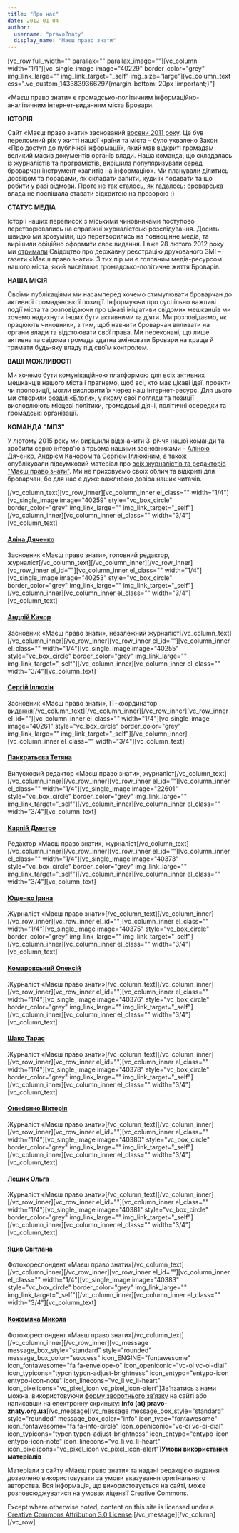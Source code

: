 ```yaml
---
title: "Про нас"
date: 2012-01-04
author: 
  username: "pravoZnaty"
  display_name: "Маєш право знати"
---
```


\[vc\_row full\_width="" parallax="" parallax\_image=""\]\[vc\_column width="1/1"\]\[vc\_single\_image image="40229" border\_color="grey" img\_link\_large="" img\_link\_target="\_self" img\_size="large"\]\[vc\_column\_text css=".vc\_custom\_1433839366297{margin-bottom: 20px !important;}"\]

«Маєш право знати» є громадсько-політичним інформаційно-аналітичним інтернет-виданням міста Бровари.

**ІСТОРІЯ**

Сайт «Маєш право знати» заснований [восени 2011 року](https://mpz.brovary.org/mi-zminyuyemos-shhob-stati-shhe-krashhe/). Це був переломний рік у житті нашої країни та міста – було ухвалено Закон «Про доступ до публічної інформації», який мав відкриті громадам великий масив документів органів влади. Наша команда, що складалась із журналістів та програмістів, вирішила популяризувати серед броварчан інструмент «запитів на інформацію». Ми планували ділитись досвідом та порадами, як складати запити, куди їх подавати та що робити у разі відмови. Проте не так сталось, як гадалось: броварська влада не поспішала ставати відкритою на прозорою :)

**СТАТУС МЕДІА**

Історії наших переписок з міськими чиновниками поступово перетворювались на справжні журналістські розслідування. Досить швидко ми зрозуміли, що перетворились на повноцінне медіа, та вирішили офіційно оформити своє видання. І вже 28 лютого 2012 року ми [отримали](https://mpz.brovary.org/zareyestrovano-gazetu-mayesh-pravo-znati-gotuyetsya-pershiy-nomer-2/) Свідоцтво про державну реєстрацію друкованого ЗМІ – газети «Маєш право знати». З тих пір ми є головним медіа-ресурсом нашого міста, який висвітлює громадсько-політичне життя Броварів.

**НАША МІСІЯ**

Своїми публікаціями ми насамперед хочемо стимулювати броварчан до активної громадянської позиції. Інформуючи про суспільно важливі події міста та розповідаючи про цікаві ініціативи свідомих мешканців ми хочемо надихнути інших бути активними та діяти. Ми розповідаємо, як працюють чиновники, з тим, щоб навчити броварчан впливати на органи влади та відстоювати свої права. Ми переконані, що лише активна та свідома громада здатна змінювати Бровари на краще й тримати будь-яку владу під своїм контролем.

**ВАШІ МОЖЛИВОСТІ**

Ми хочемо бути комунікаційною платформою для всіх активних мешканців нашого міста і прагнемо, щоб всі, хто має цікаві ідеї, проекти чи пропозиції, могли висловити їх через наш інтернет-ресурс. Для цього ми створили [розділ «Блоги»](https://mpz.brovary.org/login/), у якому свої погляди та позиції висловлюють місцеві політики, громадські діячі, політичні осередки та громадські організації.

**КОМАНДА "МПЗ"**

У лютому 2015 року ми вирішили відзначити 3-річчя нашої команди та зробили серію інтерв'ю з трьома нашими засновниками - [Аліною Дяченко](https://mpz.brovary.org/alina-dyachenko-zhurnalistika-dlya-mene-tse-sposib-zminiti-svit-i-chinovnikiv/), [Андрієм Качором](https://mpz.brovary.org/andriy-kachor-dlya-mene-zhurnalistika-tse-instrument-u-borotbi-za-spravedlivist/) та [Сергієм Іллюхіним](https://mpz.brovary.org/sergiy-illyuhin-ya-buv-pershoyu-lyudinoyu-v-brovarah-hto-podav-zapit-na-informatsiyu/), а також опублікували підсумковий матеріал про [всіх журналістів та редакторів "Маєш право знати"](https://mpz.brovary.org/komanda-mayesh-pravo-znati-hto-i-yak-stvoryuye-novini-pro-brovari/). Ми не приховуємо своїх облич та відкриті для броварчан, бо для нас є дуже важливою довіра наших читачів.

\[/vc\_column\_text\]\[vc\_row\_inner\]\[vc\_column\_inner el\_class="" width="1/4"\]\[vc\_single\_image image="40259" style="vc\_box\_circle" border\_color="grey" img\_link\_large="" img\_link\_target="\_self"\]\[/vc\_column\_inner\]\[vc\_column\_inner el\_class="" width="3/4"\]\[vc\_column\_text\]

#### [Аліна Дяченко](https://www.facebook.com/alina.dyachenko)

Засновник «Маєш право знати», головний редактор, журналіст\[/vc\_column\_text\]\[/vc\_column\_inner\]\[/vc\_row\_inner\]\[vc\_row\_inner el\_id=""\]\[vc\_column\_inner el\_class="" width="1/4"\]\[vc\_single\_image image="40253" style="vc\_box\_circle" border\_color="grey" img\_link\_large="" img\_link\_target="\_self"\]\[/vc\_column\_inner\]\[vc\_column\_inner el\_class="" width="3/4"\]\[vc\_column\_text\]

#### [Андрій Качор](https://www.facebook.com/andriy.kachor)

Засновник «Маєш право знати», незалежний журналіст\[/vc\_column\_text\]\[/vc\_column\_inner\]\[/vc\_row\_inner\]\[vc\_row\_inner el\_id=""\]\[vc\_column\_inner el\_class="" width="1/4"\]\[vc\_single\_image image="40255" style="vc\_box\_circle" border\_color="grey" img\_link\_large="" img\_link\_target="\_self"\]\[/vc\_column\_inner\]\[vc\_column\_inner el\_class="" width="3/4"\]\[vc\_column\_text\]

#### [Сергій Іллюхін](https://www.facebook.com/sergii.illiukhin)

Засновник «Маєш право знати», ІТ-координатор видання\[/vc\_column\_text\]\[/vc\_column\_inner\]\[/vc\_row\_inner\]\[vc\_row\_inner el\_id=""\]\[vc\_column\_inner el\_class="" width="1/4"\]\[vc\_single\_image image="40261" style="vc\_box\_circle" border\_color="grey" img\_link\_large="" img\_link\_target="\_self"\]\[/vc\_column\_inner\]\[vc\_column\_inner el\_class="" width="3/4"\]\[vc\_column\_text\]

#### [Панкратьєва Тетяна](https://www.facebook.com/tatyana.pankratyeva)

Випусковий редактор «Маєш право знати», журналіст\[/vc\_column\_text\]\[/vc\_column\_inner\]\[/vc\_row\_inner\]\[vc\_row\_inner el\_id=""\]\[vc\_column\_inner el\_class="" width="1/4"\]\[vc\_single\_image image="22601" style="vc\_box\_circle" border\_color="grey" img\_link\_large="" img\_link\_target="\_self"\]\[/vc\_column\_inner\]\[vc\_column\_inner el\_class="" width="3/4"\]\[vc\_column\_text\]

#### [Карпій Дмитро](https://www.facebook.com/profile.php?id=100001982986761)

Редактор «Маєш право знати», журналіст\[/vc\_column\_text\]\[/vc\_column\_inner\]\[/vc\_row\_inner\]\[vc\_row\_inner el\_id=""\]\[vc\_column\_inner el\_class="" width="1/4"\]\[vc\_single\_image image="40373" style="vc\_box\_circle" border\_color="grey" img\_link\_large="" img\_link\_target="\_self"\]\[/vc\_column\_inner\]\[vc\_column\_inner el\_class="" width="3/4"\]\[vc\_column\_text\]

#### [Ющенко Ірина](https://www.facebook.com/profile.php?id=100002667315593)

Журналіст «Маєш право знати»\[/vc\_column\_text\]\[/vc\_column\_inner\]\[/vc\_row\_inner\]\[vc\_row\_inner el\_id=""\]\[vc\_column\_inner el\_class="" width="1/4"\]\[vc\_single\_image image="40375" style="vc\_box\_circle" border\_color="grey" img\_link\_large="" img\_link\_target="\_self"\]\[/vc\_column\_inner\]\[vc\_column\_inner el\_class="" width="3/4"\]\[vc\_column\_text\]

#### [Комаровський Олексій](https://www.facebook.com/profile.php?id=100000920450440)

Журналіст «Маєш право знати»\[/vc\_column\_text\]\[/vc\_column\_inner\]\[/vc\_row\_inner\]\[vc\_row\_inner el\_id=""\]\[vc\_column\_inner el\_class="" width="1/4"\]\[vc\_single\_image image="40376" style="vc\_box\_circle" border\_color="grey" img\_link\_large="" img\_link\_target="\_self"\]\[/vc\_column\_inner\]\[vc\_column\_inner el\_class="" width="3/4"\]\[vc\_column\_text\]

#### [Шако Тарас](https://www.facebook.com/taras.shako)

Журналіст «Маєш право знати»\[/vc\_column\_text\]\[/vc\_column\_inner\]\[/vc\_row\_inner\]\[vc\_row\_inner el\_id=""\]\[vc\_column\_inner el\_class="" width="1/4"\]\[vc\_single\_image image="40378" style="vc\_box\_circle" border\_color="grey" img\_link\_large="" img\_link\_target="\_self"\]\[/vc\_column\_inner\]\[vc\_column\_inner el\_class="" width="3/4"\]\[vc\_column\_text\]

#### [Оникієнко Вікторія](https://www.facebook.com/vika.onikiyenko)

Журналіст «Маєш право знати»\[/vc\_column\_text\]\[/vc\_column\_inner\]\[/vc\_row\_inner\]\[vc\_row\_inner el\_id=""\]\[vc\_column\_inner el\_class="" width="1/4"\]\[vc\_single\_image image="40380" style="vc\_box\_circle" border\_color="grey" img\_link\_large="" img\_link\_target="\_self"\]\[/vc\_column\_inner\]\[vc\_column\_inner el\_class="" width="3/4"\]\[vc\_column\_text\]

#### [Лещик Ольга](https://www.facebook.com/profile.php?id=100008960583861)

Журналіст «Маєш право знати»\[/vc\_column\_text\]\[/vc\_column\_inner\]\[/vc\_row\_inner\]\[vc\_row\_inner el\_id=""\]\[vc\_column\_inner el\_class="" width="1/4"\]\[vc\_single\_image image="40381" style="vc\_box\_circle" border\_color="grey" img\_link\_large="" img\_link\_target="\_self"\]\[/vc\_column\_inner\]\[vc\_column\_inner el\_class="" width="3/4"\]\[vc\_column\_text\]

#### [Яцив Світлана](https://www.facebook.com/svitlank)

Фотокореспондент «Маєш право знати»\[/vc\_column\_text\]\[/vc\_column\_inner\]\[/vc\_row\_inner\]\[vc\_row\_inner el\_id=""\]\[vc\_column\_inner el\_class="" width="1/4"\]\[vc\_single\_image image="40383" style="vc\_box\_circle" border\_color="grey" img\_link\_large="" img\_link\_target="\_self"\]\[/vc\_column\_inner\]\[vc\_column\_inner el\_class="" width="3/4"\]\[vc\_column\_text\]

#### [Кожемяка Микола](https://www.facebook.com/profile.php?id=100002518887288)

Фотокореспондент «Маєш право знати»\[/vc\_column\_text\]\[/vc\_column\_inner\]\[/vc\_row\_inner\]\[vc\_message message\_box\_style="standard" style="rounded" message\_box\_color="success" icon\_ENGINE="fontawesome" icon\_fontawesome="fa fa-envelope-o" icon\_openiconic="vc-oi vc-oi-dial" icon\_typicons="typcn typcn-adjust-brightness" icon\_entypo="entypo-icon entypo-icon-note" icon\_linecons="vc\_li vc\_li-heart" icon\_pixelicons="vc\_pixel\_icon vc\_pixel\_icon-alert"\]Зв’язатись з нами можна, використовуючи [форму зворотнього зв’язку](https://mpz.brovary.org/about/contact-us/ "Напишіть нам") на сайті або написавши на електронну скриньку: **info (at) pravo-znaty.org.ua**\[/vc\_message\]\[vc\_message message\_box\_style="standard" style="rounded" message\_box\_color="info" icon\_type="fontawesome" icon\_fontawesome="fa fa-info-circle" icon\_openiconic="vc-oi vc-oi-dial" icon\_typicons="typcn typcn-adjust-brightness" icon\_entypo="entypo-icon entypo-icon-note" icon\_linecons="vc\_li vc\_li-heart" icon\_pixelicons="vc\_pixel\_icon vc\_pixel\_icon-alert"\]**Умови використання матеріалів**

Матеріали з сайту «Маєш право знати» та надані редакцією видання дозволено використовувати за умови вказування оригінального авторства. Вся інформація, що використовується на сайті, може розповсюджуватися на умовах ліцензії Creative Commons.

Except where otherwise noted, content on this site is licensed under a [Creative Commons Attribution 3.0 License](http://creativecommons.org/licenses/by/3.0/).\[/vc\_message\]\[/vc\_column\]\[/vc\_row\]
